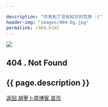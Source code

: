 ```yaml
---

description: "你来到了没有知识的荒原 :("
header-img: "images/404-bg.jpg"
permalink: /404.html
---
```



<!-- Page Header -->

<section class="container">
	<div class="f404">
		<img src="http://www.carrotchou.blog/wp-content/themes/dux/img/404.png">
		<h1>404 . Not Found</h1>
		<h2>{{ page.description }}</h2>
		<p>
			<a class="btn btn-primary" href="http://www.carrotchou.blog">返回 胡萝卜周博客 首页</a>
		</p>
	</div>
</section>
<script>
	document.body.classList.add('page-fullscreen');
</script>
